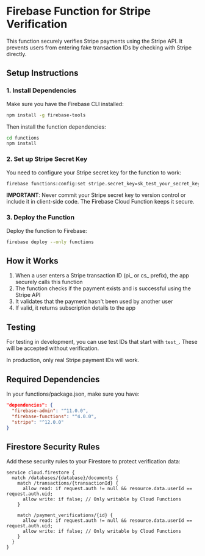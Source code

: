 # Firebase Function for Stripe Verification

This function securely verifies Stripe payments using the Stripe API. It prevents users from entering fake transaction IDs by checking with Stripe directly.

## Setup Instructions

### 1. Install Dependencies

Make sure you have the Firebase CLI installed:

```bash
npm install -g firebase-tools
```

Then install the function dependencies:

```bash
cd functions
npm install
```

### 2. Set up Stripe Secret Key

You need to configure your Stripe secret key for the function to work:

```bash
firebase functions:config:set stripe.secret_key=sk_test_your_secret_key_here
```

**IMPORTANT**: Never commit your Stripe secret key to version control or include it in client-side code. The Firebase Cloud Function keeps it secure.

### 3. Deploy the Function

Deploy the function to Firebase:

```bash
firebase deploy --only functions
```

## How it Works

1. When a user enters a Stripe transaction ID (pi_ or cs_ prefix), the app securely calls this function
2. The function checks if the payment exists and is successful using the Stripe API
3. It validates that the payment hasn't been used by another user
4. If valid, it returns subscription details to the app

## Testing

For testing in development, you can use test IDs that start with `test_`. These will be accepted without verification.

In production, only real Stripe payment IDs will work.

## Required Dependencies

In your functions/package.json, make sure you have:

```json
"dependencies": {
  "firebase-admin": "^11.0.0",
  "firebase-functions": "^4.0.0",
  "stripe": "^12.0.0"
}
```

## Firestore Security Rules

Add these security rules to your Firestore to protect verification data:

```
service cloud.firestore {
  match /databases/{database}/documents {
    match /transactions/{transactionId} {
      allow read: if request.auth != null && resource.data.userId == request.auth.uid;
      allow write: if false; // Only writable by Cloud Functions
    }
    
    match /payment_verifications/{id} {
      allow read: if request.auth != null && resource.data.userId == request.auth.uid;
      allow write: if false; // Only writable by Cloud Functions
    }
  }
}
``` 